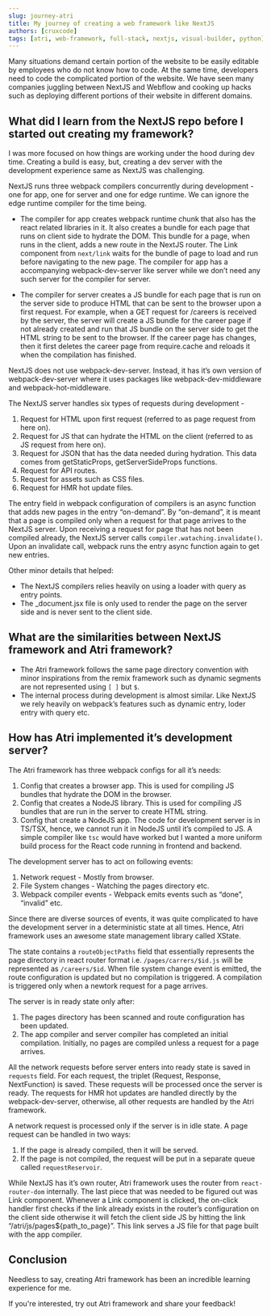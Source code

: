 ```yaml
---
slug: journey-atri
title: My journey of creating a web framework like NextJS
authors: [cruxcode]
tags: [atri, web-framework, full-stack, nextjs, visual-builder, python]
---
```


Many situations demand certain portion of the website to be easily editable by employees who do not know how to code. At the same time, developers need to code the complicated portion of the website. We have seen many companies juggling between NextJS and Webflow and cooking up hacks such as deploying different portions of their website in different domains.

## What did I learn from the NextJS repo before I started out creating my framework?

I was more focused on how things are working under the hood during dev time. Creating a build is easy, but, creating a dev server with the development experience same as NextJS was challenging.

NextJS runs three webpack compilers concurrently during development - one for app, one for server and one for edge runtime. We can ignore the edge runtime compiler for the time being.

- The compiler for app creates webpack runtime chunk that also has the react related libraries in it. It also creates a bundle for each page that runs on client side to hydrate the DOM. This bundle for a page, when runs in the client, adds a new route in the NextJS router. The Link component from `next/link` waits for the bundle of page to load and run before navigating to the new page. The compiler for app has a accompanying webpack-dev-server like server while we don’t need any such server for the compiler for server.

- The compiler for server creates a JS bundle for each page that is run on the server side to produce HTML that can be sent to the browser upon a first request. For example, when a GET request for /careers is received by the server, the server will create a JS bundle for the career page if not already created and run that JS bundle on the server side to get the HTML string to be sent to the browser. If the career page has changes, then it first deletes the career page from require.cache and reloads it when the compilation has finished.

NextJS does not use webpack-dev-server. Instead, it has it’s own version of webpack-dev-server where it uses packages like webpack-dev-middleware and webpack-hot-middleware.

The NextJS server handles six types of requests during development -

1. Request for HTML upon first request (referred to as page request from here on).
2. Request for JS that can hydrate the HTML on the client (referred to as JS request from here on).
3. Request for JSON that has the data needed during hydration. This data comes from getStaticProps, getServerSideProps functions.
4. Request for API routes.
5. Request for assets such as CSS files.
6. Request for HMR hot update files.

The entry field in webpack configuration of compilers is an async function that adds new pages in the entry “on-demand”. By “on-demand”, it is meant that a page is compiled only when a request for that page arrives to the NextJS server. Upon receiving a request for page that has not been compiled already, the NextJS server calls `compiler.wataching.invalidate()`. Upon an invalidate call, webpack runs the entry async function again to get new entries.

Other minor details that helped:
- The NextJS compilers relies heavily on using a loader with query as entry points.
- The _document.jsx file is only used to render the page on the server side and is never sent to the client side.

## What are the similarities between NextJS framework and Atri framework?

- The Atri framework follows the same page directory convention with minor inspirations from the remix framework such as dynamic segments are not represented using `[ ]` but `$`.
- The internal process during development is almost similar. Like NextJS we rely heavily on webpack’s features such as dynamic entry, loder entry with query etc.

## How has Atri implemented it’s development server?

The Atri framework has three webpack configs for all it’s needs:
1. Config that creates a browser app. This is used for compiling JS bundles that hydrate the DOM in the browser.
2. Config that creates a NodeJS library. This is used for compiling JS bundles that are run in the server to create HTML string.
3. Config that create a NodeJS app. The code for development server is in TS/TSX, hence, we cannot run it in NodeJS until it’s compiled to JS. A simple compiler like `tsc` would have worked but I wanted a more uniform build process for the React code running in frontend and backend.

The development server has to act on following events:
1. Network request - Mostly from browser.
2. File System changes - Watching the pages directory etc.
3. Webpack compiler events - Webpack emits events such as “done”, “invalid” etc.

Since there are diverse sources of events, it was quite complicated to have the development server in a deterministic state at all times. Hence, Atri framework uses an awesome state management library called XState.

The state contains a `routeObjectPaths` field that essentially represents the page directory in react router format i.e. `/pages/carrers/$id.js` will be represented as `/careers/$id`. When file system change event is emitted, the route configuration is updated but no compilation is triggered. A compilation is triggered only when a newtork request for a page arrives.

The server is in ready state only after:
1. The pages directory has been scanned and route configuration has been updated.
2. The app compiler and server compiler has completed an initial compilation. Initially, no pages are compiled unless a request for a page arrives.

All the network requests before server enters into ready state is saved in `requests` field. For each request, the triplet (Request, Response, NextFunction) is saved. These requests will be processed once the server is ready. The requests for HMR hot updates are handled directly by the webpack-dev-server, otherwise, all other requests are handled by the Atri framework.

A network request is processed only if the server is in idle state. A page request can be handled in two ways:
1. If the page is already compiled, then it will be served.
2. If the page is not compiled, the request will be put in a separate queue called `requestReservoir`.

While NextJS has it’s own router, Atri framework uses the router from `react-router-dom` internally. The last piece that was needed to be figured out was Link component. Whenever a Link component is clicked, the on-click handler first checks if the link already exists in the router’s configuration on the client side otherwise it will fetch the client side JS by hitting the link “/atri/js/pages${path_to_page}”. This link serves a JS file for that page built with the app compiler.

## Conclusion

Needless to say, creating Atri framework has been an incredible learning experience for me. 

If you're interested, try out Atri framework and share your feedback! 